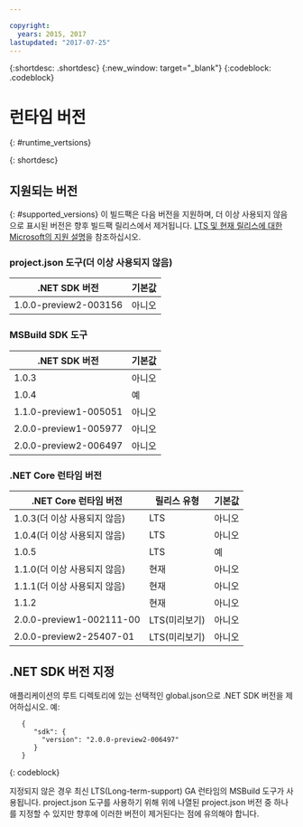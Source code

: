 ```yaml
---

copyright:
  years: 2015, 2017
lastupdated: "2017-07-25"
---
```


{:shortdesc: .shortdesc}
{:new_window: target="_blank"}
{:codeblock: .codeblock}


# 런타임 버전
{: #runtime_vertsions}


{: shortdesc}

## 지원되는 버전
{: #supported_versions}
이 빌드팩은 다음 버전을 지원하며, 더 이상 사용되지 않음으로 표시된 버전은 향후 빌드팩 릴리스에서 제거됩니다.  [LTS 및 현재 릴리스에 대한 Microsoft의 지원 설명](https://www.microsoft.com/net/core/support)을 참조하십시오.

### project.json 도구(더 이상 사용되지 않음)

| .NET SDK 버전        | 기본값 |
|-------------------------|---------|
| 1.0.0-preview2-003156   |   아니오    |

### MSBuild SDK 도구

| .NET SDK 버전        | 기본값 |
|-------------------------|---------|
| 1.0.3                   |   아니오    |
| 1.0.4                   |   예   |
| 1.1.0-preview1-005051   |   아니오    |
| 2.0.0-preview1-005977   |   아니오    |
| 2.0.0-preview2-006497   |   아니오    |

### .NET Core 런타임 버전

| .NET Core 런타임 버전 | 릴리스 유형  | 기본값 |
|---------------------------|---------------|---------|
| 1.0.3(더 이상 사용되지 않음)        | LTS           |   아니오    |
| 1.0.4(더 이상 사용되지 않음)        | LTS           |   아니오    |
| 1.0.5                     | LTS           |   예   |
| 1.1.0(더 이상 사용되지 않음)        | 현재       |   아니오    |
| 1.1.1(더 이상 사용되지 않음)        | 현재       |   아니오    |
| 1.1.2                     | 현재       |   아니오    |
| 2.0.0-preview1-002111-00  | LTS(미리보기) |   아니오    |
| 2.0.0-preview2-25407-01   | LTS(미리보기) |   아니오    |

## .NET SDK 버전 지정

애플리케이션의 루트 디렉토리에 있는 선택적인 global.json으로 .NET SDK 버전을 제어하십시오. 예:
```
   {
      "sdk": {
        "version": "2.0.0-preview2-006497"
      }
   }
```
{: codeblock}

지정되지 않은 경우 최신 LTS(Long-term-support) GA 런타임의 MSBuild 도구가 사용됩니다.  project.json 도구를 사용하기 위해 위에 나열된 project.json 버전 중 하나를 지정할 수 있지만 향후에 이러한 버전이 제거된다는 점에 유의해야 합니다.

